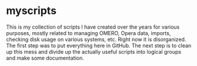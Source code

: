 # myscripts
This is my collection of scripts I have created over the years for various purposes, mostly related to managing OMERO, Opera data, imports, checking disk usage on various systems, etc. Right now it is disorganized. The first step was to put everything here in GitHub. The next step is to clean up this mess and divide up the actually useful scripts into logical groups and make some documentation. 
